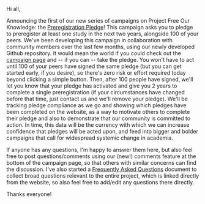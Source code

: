 Hi all,

Announcing the first of our new series of campaigns on Project Free Our Knowledge: the [Preregistration Pledge](https://freeourknowledge.org/2020-12-03-preregistration-pledge/)! This campaign asks you to pledge to preregister at least one study in the next two years, alongside 100 of your peers. We've been developing this campaign in collaboration with community members over the last few months, using our newly developed Github repository. It would mean the world if you could check out the [campaign page](https://freeourknowledge.org/2020-12-03-preregistration-pledge/) and -- if you can -- take the pledge. You won't have to act until 100 of your peers have signed the same pledge (but you can get started early, if you desire), so there's zero risk or effort required today beyond clicking a simple button. Then, after 100 people have signed, we'll let you know that your pledge has activated and give you 2 years to complete a single preregistration (if your circumstances have changed before that time, just contact us and we'll remove your pledge). We'll be tracking pledge compliance as we go and showing which pledges have been completed on the website, as a way to motivate others to complete their pledge and also to demonstrate that our community is committed to action. In time, this data will be the currency with which we can increase confidence that pledges will be acted upon, and feed into bigger and bolder campaigns that call for widespread systemic change in academia. 

If anyone has any questions, I'm happy to answer them here, but also feel free to post questions/comments using our (new!) comments feature at the bottom of the campaign page, so that others with similar concerns can find the discussion. I've also started a [Frequently Asked Questions](https://github.com/FreeOurKnowledge/website/blob/master/faq.md) document to collect broad questions relevant to the entire project, which is linked directly from the website, so also feel free to add/edit any questions there directly. 

Thanks everyone! 
